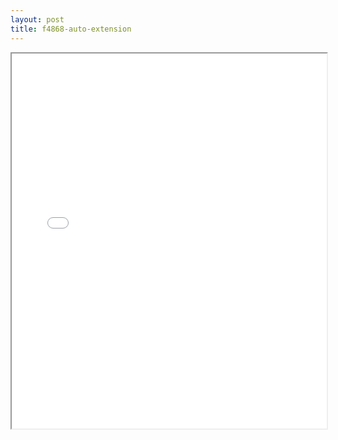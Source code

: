 ```yaml
---
layout: post
title: f4868-auto-extension
---
```


<div class="pdf-container">
<iframe src="/ea/assets/pdfs/f4868-auto-extension.pdf" height="600" width="100%" allowFullScreen="true"></iframe>
</div>

